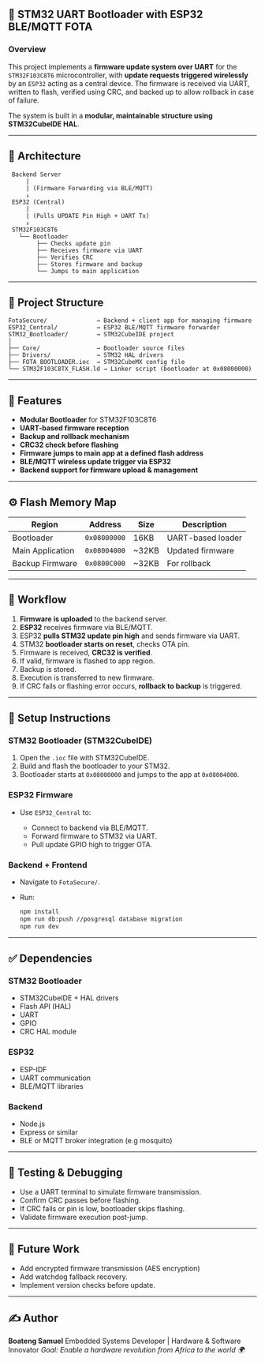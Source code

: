 ## 🏦 STM32 UART Bootloader with ESP32 BLE/MQTT FOTA

### Overview

This project implements a **firmware update system over UART** for the `STM32F103C8T6` microcontroller, with **update requests triggered wirelessly** by an `ESP32` acting as a central device. The firmware is received via UART, written to flash, verified using CRC, and backed up to allow rollback in case of failure.

The system is built in a **modular, maintainable structure using STM32CubeIDE HAL**.

---

## 🧹 Architecture

```
 Backend Server
     |
     | (Firmware Forwarding via BLE/MQTT)
     ↓
 ESP32 (Central)
     |
     | (Pulls UPDATE Pin High + UART Tx)
     ↓
 STM32F103C8T6
   └── Bootloader
        ├── Checks update pin
        ├── Receives firmware via UART
        ├── Verifies CRC
        ├── Stores firmware and backup
        └── Jumps to main application
```

---

## 📁 Project Structure

```
FotaSecure/              → Backend + client app for managing firmware
ESP32_Central/           → ESP32 BLE/MQTT firmware forwarder
STM32_Bootloader/        → STM32CubeIDE project
│
├── Core/                → Bootloader source files
├── Drivers/             → STM32 HAL drivers
├── FOTA_BOOTLOADER.ioc  → STM32CubeMX config file
└── STM32F103C8TX_FLASH.ld → Linker script (bootloader at 0x08000000)
```

---

## 🧐 Features

* **Modular Bootloader** for STM32F103C8T6
* **UART-based firmware reception**
* **Backup and rollback mechanism**
* **CRC32 check before flashing**
* **Firmware jumps to main app at a defined flash address**
* **BLE/MQTT wireless update trigger via ESP32**
* **Backend support for firmware upload & management**

---

## ⚙️ Flash Memory Map

| Region           | Address      | Size   | Description       |
| ---------------- | ------------ | ------ | ----------------- |
| Bootloader       | `0x08000000` | 16KB   | UART-based loader |
| Main Application | `0x08004000` | \~32KB | Updated firmware  |
| Backup Firmware  | `0x0800C000` | \~32KB | For rollback      |

---

## 🚀 Workflow

1. **Firmware is uploaded** to the backend server.
2. **ESP32** receives firmware via BLE/MQTT.
3. ESP32 **pulls STM32 update pin high** and sends firmware via UART.
4. STM32 **bootloader starts on reset**, checks OTA pin.
5. Firmware is received, **CRC32 is verified**.
6. If valid, firmware is flashed to app region.
7. Backup is stored.
8. Execution is transferred to new firmware.
9. If CRC fails or flashing error occurs, **rollback to backup** is triggered.

---

## 💠 Setup Instructions

### STM32 Bootloader (STM32CubeIDE)

1. Open the `.ioc` file with STM32CubeIDE.
2. Build and flash the bootloader to your STM32.
3. Bootloader starts at `0x08000000` and jumps to the app at `0x08004000`.

### ESP32 Firmware

* Use `ESP32_Central` to:

  * Connect to backend via BLE/MQTT.
  * Forward firmware to STM32 via UART.
  * Pull update GPIO high to trigger OTA.

### Backend + Frontend

* Navigate to `FotaSecure/`.
* Run:

  ```bash
  npm install
  npm run db:push //posgresql database migration
  npm run dev
  ```

---

## ✅ Dependencies

### STM32 Bootloader

* STM32CubeIDE + HAL drivers
* Flash API (HAL)
* UART
* GPIO
* CRC HAL module

### ESP32

* ESP-IDF
* UART communication
* BLE/MQTT libraries

### Backend

* Node.js
* Express or similar
* BLE or MQTT broker integration (e.g mosquito)

---

## 🧪 Testing & Debugging

* Use a UART terminal to simulate firmware transmission.
* Confirm CRC passes before flashing.
* If CRC fails or pin is low, bootloader skips flashing.
* Validate firmware execution post-jump.

---

## 🧱 Future Work

* Add encrypted firmware transmission (AES encryption)
* Add watchdog fallback recovery.
* Implement version checks before update.

---

## ✍️ Author

**Boateng Samuel**
Embedded Systems Developer | Hardware & Software Innovator
*Goal: Enable a hardware revolution from Africa to the world 🌍*
